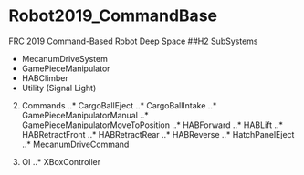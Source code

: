 # Robot2019_CommandBase
FRC 2019 Command-Based Robot Deep Space
##H2 SubSystems
  * MecanumDriveSystem
  * GamePieceManipulator
  * HABClimber
  * Utility (Signal Light)

2. Commands
..* CargoBallEject
..* CargoBallIntake
..* GamePieceManipulatorManual
..* GamePieceManipulatorMoveToPosition
..* HABForward
..* HABLift
..* HABRetractFront
..* HABRetractRear
..* HABReverse
..* HatchPanelEject
..* MecanumDriveCommand

3. OI
..* XBoxController
